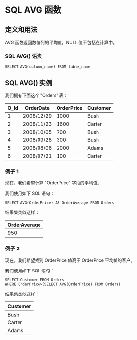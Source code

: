 
# SQL AVG 函数




## 定义和用法

AVG 函数返回数值列的平均值。NULL 值不包括在计算中。

### SQL AVG() 语法

```
SELECT AVG(column_name) FROM table_name
```

## SQL AVG() 实例

我们拥有下面这个 "Orders" 表：

| O_Id | OrderDate | OrderPrice | Customer |
| --- | --- | --- | --- |
| 1 | 2008/12/29 | 1000 | Bush |
| 2 | 2008/11/23 | 1600 | Carter |
| 3 | 2008/10/05 | 700 | Bush |
| 4 | 2008/09/28 | 300 | Bush |
| 5 | 2008/08/06 | 2000 | Adams |
| 6 | 2008/07/21 | 100 | Carter |

### 例子 1

现在，我们希望计算 "OrderPrice" 字段的平均值。

我们使用如下 SQL 语句：

```
SELECT AVG(OrderPrice) AS OrderAverage FROM Orders
```

结果集类似这样：

| OrderAverage |
| --- |
| 950 |

### 例子 2

现在，我们希望找到 OrderPrice 值高于 OrderPrice 平均值的客户。

我们使用如下 SQL 语句：

```
SELECT Customer FROM Orders
WHERE OrderPrice>(SELECT AVG(OrderPrice) FROM Orders)
```

结果集类似这样：

| Customer |
| --- |
| Bush |
| Carter |
| Adams |





